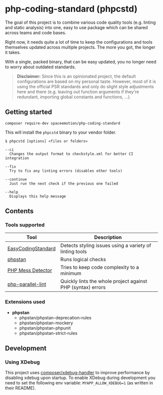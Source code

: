 # php-coding-standard (phpcstd)
The goal of this project is to combine various code quality tools (e.g. linting and static analysis)
into one, easy to use package which can be shared across teams and code bases.

Right now, it needs quite a lot of time to keep the configurations and tools themselves
updated across multiple projects. The more you got, the longer it takes.

With a single, packed binary, that can be easy updated, you no longer need to worry about outdated standards.

> **Disclaimer:**
Since this is an opinionated project, the default configurations are based on my personal taste.
However, most of it is using the official PSR standards and only do slight style adjustments here and there
(e.g. leaving out function arguments if they're redundant, importing global constants and functions, ...).

## Getting started
```
composer require-dev spaceemotion/php-coding-standard
```

This will install the `phpcstd` binary to your vendor folder.

```
$ phpcstd [options] <files or folders>

--ci
  Changes the output format to checkstyle.xml for better CI integration

--fix
  Try to fix any linting errors (disables other tools)

--continue
  Just run the next check if the previous one failed

--help
  Displays this help message
```

## Contents
### Tools supported
Tool | Description
-----|------------
[EasyCodingStandard](https://github.com/symplify/easy-coding-standard) | Detects styling issues using a variety of linting tools
[phpstan](https://github.com/phpstan/phpstan) | Runs logical checks
[PHP Mess Detector](https://github.com/phpmd/phpmd) | Tries to keep code complexity to a minimum
[php-parallel-lint](https://github.com/php-parallel-lint/php-parallel-lint) | Quickly lints the whole project against PHP (syntax) errors

### Extensions used
- **phpstan**
  - phpstan/phpstan-deprecation-rules
  - phpstan/phpstan-mockery
  - phpstan/phpstan-phpunit
  - phpstan/phpstan-strict-rules

## Development
### Using XDebug
This project uses [composer/xdebug-handler](https://github.com/composer/xdebug-handler) to improve performance
by disabling xdebug upon startup. To enable XDebug during development you need to set the following env variable:
`MYAPP_ALLOW_XDEBUG=1` (as written in their README).

